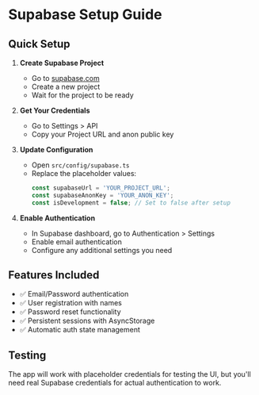 # Supabase Setup Guide

## Quick Setup

1. **Create Supabase Project**
   - Go to [supabase.com](https://supabase.com)
   - Create a new project
   - Wait for the project to be ready

2. **Get Your Credentials**
   - Go to Settings > API
   - Copy your Project URL and anon public key

3. **Update Configuration**
   - Open `src/config/supabase.ts`
   - Replace the placeholder values:
     ```typescript
     const supabaseUrl = 'YOUR_PROJECT_URL';
     const supabaseAnonKey = 'YOUR_ANON_KEY';
     const isDevelopment = false; // Set to false after setup
     ```

4. **Enable Authentication**
   - In Supabase dashboard, go to Authentication > Settings
   - Enable email authentication
   - Configure any additional settings you need

## Features Included

- ✅ Email/Password authentication
- ✅ User registration with names
- ✅ Password reset functionality
- ✅ Persistent sessions with AsyncStorage
- ✅ Automatic auth state management

## Testing

The app will work with placeholder credentials for testing the UI, but you'll need real Supabase credentials for actual authentication to work.

